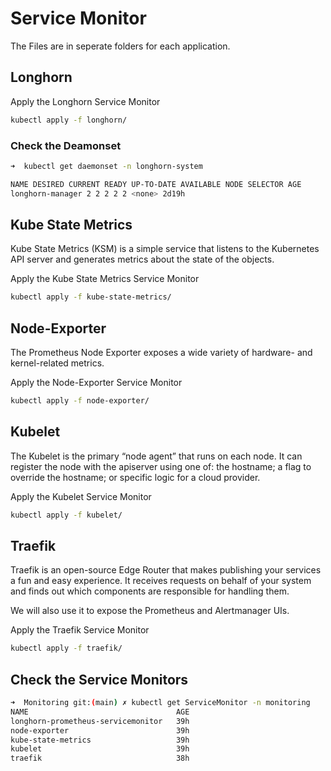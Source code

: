 # Service Monitor

The Files are in seperate folders for each application.

## Longhorn

Apply the Longhorn Service Monitor

```bash
kubectl apply -f longhorn/
```

### Check the Deamonset

```bash
➜  kubectl get daemonset -n longhorn-system

NAME DESIRED CURRENT READY UP-TO-DATE AVAILABLE NODE SELECTOR AGE
longhorn-manager 2 2 2 2 2 <none> 2d19h

```

## Kube State Metrics

Kube State Metrics (KSM) is a simple service that listens to the Kubernetes API server and generates metrics about the state of the objects.

Apply the Kube State Metrics Service Monitor

```bash
kubectl apply -f kube-state-metrics/
```

## Node-Exporter

The Prometheus Node Exporter exposes a wide variety of hardware- and kernel-related metrics.

Apply the Node-Exporter Service Monitor

```bash
kubectl apply -f node-exporter/
```

## Kubelet

The Kubelet is the primary “node agent” that runs on each node. It can register the node with the apiserver using one of: the hostname; a flag to override the hostname; or specific logic for a cloud provider.

Apply the Kubelet Service Monitor

```bash
kubectl apply -f kubelet/
```

## Traefik

Traefik is an open-source Edge Router that makes publishing your services a fun and easy experience. It receives requests on behalf of your system and finds out which components are responsible for handling them.

We will also use it to expose the Prometheus and Alertmanager UIs.

Apply the Traefik Service Monitor

```bash
kubectl apply -f traefik/
```

## Check the Service Monitors

```bash
➜  Monitoring git:(main) ✗ kubectl get ServiceMonitor -n monitoring
NAME                                 AGE
longhorn-prometheus-servicemonitor   39h
node-exporter                        39h
kube-state-metrics                   39h
kubelet                              39h
traefik                              38h
```
